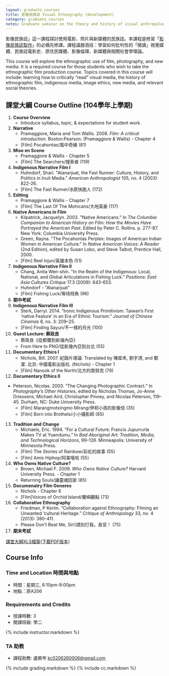 ```yaml
---
layout: graduate_courses
title: 影像民族誌 Visual Ethnography (development)
category: graduate_courses
notes: Graduate seminar on the theory and history of visual anthropology.
---
```



影像民族誌」這一課程探討使用電影、照片與新媒體的民族誌。本課程是修習「[影像民族誌製作][production_course]」的必備先修課。課程議題涵括：學習如何批判性的「閱讀」視覺媒體、民族誌電影史、原住民媒體、影像倫理、新媒體與相關社會學理論。

This course will explore the ethnographic use of film, photography, and new media. It is a required course for those students who wish to take the ethnographic film production course. Topics covered in this course will include: learning how to critically “read” visual media, the history of ethnographic film, indigenous media, image ethics, new media, and relevant social theories.


## 課堂大綱 Course Outline (104學年上學期)

1. **Course Overview**
    * Introduce syllabus, topic, & expectations for student work.
2. **Narrative**
    * Pramaggiore, Maria and Tom Wallis. 2008. *Film: A critical introduction*. Boston:Pearson. (Pramaggiore & Wallis) - Chapter  4
    * [Film] Pocahontas/風中奇緣 (81)
3. **Mise en Scene**
    * Pramaggiore & Wallis - Chapter 5
    * [Film] The Searchers/搜索者 (119) 
4. **Indigenous Narrative Film I**
    * Huhndorf, Shari. "Atanarjuat, the Fast Runner: Culture, History, and Politics in Inuit Media." *American Anthropologist* 105, no. 4 (2003): 822-26.
    * [Film] The Fast Runner/冰原快跑人 (172)
5. **Editing**
    * Pramaggiore & Wallis - Chapter 7
    * [Film] The Last Of The Mohicans/大地英豪 (117)
6. **Native Americans in Film**
    * Kilpatrick, Jacquelyn. 2003. "Native Americans." In *The Columbia Companion to American History on Film: How the Movies Have Portrayed the American Past*. Edited by Peter C. Rollins. p. 277-87. New York: Columbia University Press.
    * Green, Rayna. "The Pocahontas Perplex: Images of American Indian Women in American Culture." In *Native American Voices: A Reader* (2nd Edition), edited by Susan Lobo, and Steve Talbot, Prentice Hall, 2000.
    * [Film] Reel Injun/英雄本色 (51) 
7. **Indigenous Narrative Film II**
    * Chang, Anita Wen-shin. "In the Realm of the Indigenous: Local, National, and Global Articulations in Fishing Luck." *Positions: East Asia Cultures Critique* 17.3 (2009): 643-653.
    * Huhndorf - "Atanarjuat"
    * [Film] Fishing Luck/等待飛魚 (96)
8. **期中考試**
9. **Indigenous Narrative Film III**
    * Sterk, Darryl. 2014. “Ironic Indigenous Primitivism: Taiwan’s First ‘native Feature’ in an Era of Ethnic Tourism.” *Journal of Chinese Cinemas* 8, no. 3: 209–25.
    * [Film] Finding Sayun/不一樣的月光 (100)
10. **Guest Lecture: 蔡政良** 
    * 蔡政良《從都蘭到新幾內亞》
    * From Here to PNG/從新幾內亞到台北 (55)
11. **Documentary Ethics I**
    * Nichols, Bill. 2007. 紀錄片導論. Translated by 陳犀禾, 劉宇清, and 鄭潔. 北京: 中國電影出版社. (Nichols) - Chapter 1
    * [Film] Nanook of the North/北方的南努克 (79)
12. **Documentary Ethics II**
* Peterson, Nicolas. 2003. “The Changing Photographic Contract.” In *Photography’s Other Histories*, edited by Nicholas Thomas, Jo-Anne Driessens, Michael Aird, Christopher Pinney, and Nicolas Peterson, 119–45. Durham, NC: Duke University Press.
    * [Film] Marangmotxingmo Mirang/伊邦小孩的影像信 (35)
    * [Film] Born into Brothels/小小攝影師 (85)
13. **Tradition and Change**
    * Michaels, Eric. 1994. “For a Cultural Future: Francis Jupurrurla Makes TV at Yuendumu.” In *Bad Aboriginal Art: Tradition, Media, and Technological Horizons*, 99–126. Minneapolis: University of Minnesota Press.
    * [Film] The Stories of Rainbow/彩虹的故事 (55)
    * [Film] Amis Hiphop/阿美嘻哈 (55）
14. **Who Owns Native Culture?**
    * Brown, Michael F. 2009. *Who Owns Native Culture?* Harvard University Press. - Chapter 1
    * Returning Souls/讓靈魂回家 (85)
15. **Documenatry Film Generes**
    * Nichols - Chapter 6
    * [Film]Voices of Orchid Island/蘭嶼觀點 (73)
16. **Collaborative Ethnography**
    * Friedman, P Kerim. “Collaboration against Ethnography: Filming an Unwanted ‘cultural Heritage.” *Critique of Anthropology* 33, no. 4 (2013): 390–411.
    * Please Don't Beat Me, Sir!/請別打我，長官！ (75)
17. **期末考試**

[課堂大綱XLS檔案][outline]([下載PDF版本][outline_pdf])

## Course Info

### Time and Location 時間與地點
* 時間：星期三, 6:10pm-9:00pm
* 地點：原A206

### Requirements and Credits
* 授課時數: 3
* 開課班級: 學二

{% include instructor.markdown %}

### TA 助教
* 課程助教: 盧姵岑 kc0206260006@gmail.com


{% include grading.markdown %}
{% include cc.markdown %}

[production_course]:{{site.baseurl}}/visual-ethnography-production
[outline]:https://docs.google.com/spreadsheets/d/1ztYcTSEthOTwpw6f-NMLrbYxF93b1vsssaUUvMWOKvA/pubhtml?gid=0&single=true
[outline_pdf]:https://docs.google.com/spreadsheets/d/1ztYcTSEthOTwpw6f-NMLrbYxF93b1vsssaUUvMWOKvA/pub?gid=0&single=true&output=pdf